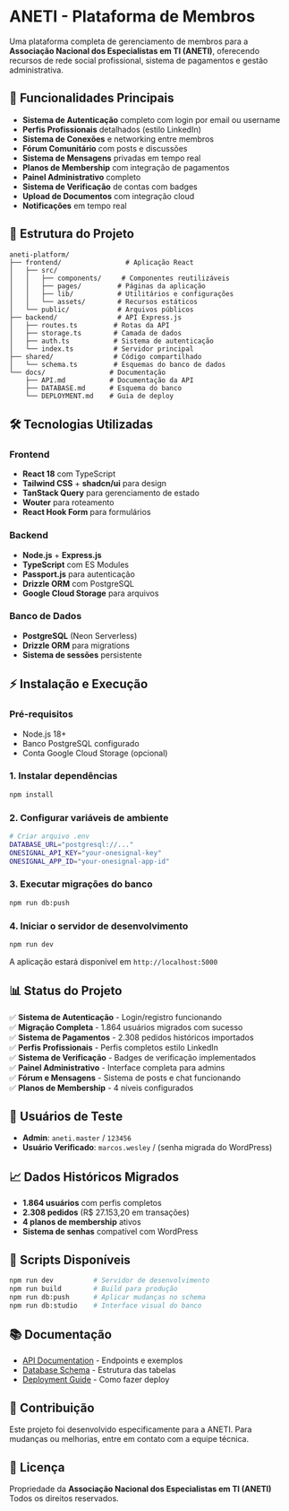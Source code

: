 # ANETI - Plataforma de Membros

Uma plataforma completa de gerenciamento de membros para a **Associação Nacional dos Especialistas em TI (ANETI)**, oferecendo recursos de rede social profissional, sistema de pagamentos e gestão administrativa.

## 🚀 Funcionalidades Principais

- **Sistema de Autenticação** completo com login por email ou username
- **Perfis Profissionais** detalhados (estilo LinkedIn)
- **Sistema de Conexões** e networking entre membros
- **Fórum Comunitário** com posts e discussões
- **Sistema de Mensagens** privadas em tempo real
- **Planos de Membership** com integração de pagamentos
- **Painel Administrativo** completo
- **Sistema de Verificação** de contas com badges
- **Upload de Documentos** com integração cloud
- **Notificações** em tempo real

## 📁 Estrutura do Projeto

```
aneti-platform/
├── frontend/                # Aplicação React
│   ├── src/
│   │   ├── components/     # Componentes reutilizáveis
│   │   ├── pages/         # Páginas da aplicação
│   │   ├── lib/           # Utilitários e configurações
│   │   └── assets/        # Recursos estáticos
│   └── public/            # Arquivos públicos
├── backend/               # API Express.js
│   ├── routes.ts         # Rotas da API
│   ├── storage.ts        # Camada de dados
│   ├── auth.ts           # Sistema de autenticação
│   └── index.ts          # Servidor principal
├── shared/               # Código compartilhado
│   └── schema.ts         # Esquemas do banco de dados
└── docs/                # Documentação
    ├── API.md           # Documentação da API
    ├── DATABASE.md      # Esquema do banco
    └── DEPLOYMENT.md    # Guia de deploy
```

## 🛠️ Tecnologias Utilizadas

### Frontend
- **React 18** com TypeScript
- **Tailwind CSS** + **shadcn/ui** para design
- **TanStack Query** para gerenciamento de estado
- **Wouter** para roteamento
- **React Hook Form** para formulários

### Backend
- **Node.js** + **Express.js**
- **TypeScript** com ES Modules
- **Passport.js** para autenticação
- **Drizzle ORM** com PostgreSQL
- **Google Cloud Storage** para arquivos

### Banco de Dados
- **PostgreSQL** (Neon Serverless)
- **Drizzle ORM** para migrations
- **Sistema de sessões** persistente

## ⚡ Instalação e Execução

### Pré-requisitos
- Node.js 18+
- Banco PostgreSQL configurado
- Conta Google Cloud Storage (opcional)

### 1. Instalar dependências
```bash
npm install
```

### 2. Configurar variáveis de ambiente
```bash
# Criar arquivo .env
DATABASE_URL="postgresql://..."
ONESIGNAL_API_KEY="your-onesignal-key"
ONESIGNAL_APP_ID="your-onesignal-app-id"
```

### 3. Executar migrações do banco
```bash
npm run db:push
```

### 4. Iniciar o servidor de desenvolvimento
```bash
npm run dev
```

A aplicação estará disponível em `http://localhost:5000`

## 📊 Status do Projeto

✅ **Sistema de Autenticação** - Login/registro funcionando  
✅ **Migração Completa** - 1.864 usuários migrados com sucesso  
✅ **Sistema de Pagamentos** - 2.308 pedidos históricos importados  
✅ **Perfis Profissionais** - Perfis completos estilo LinkedIn  
✅ **Sistema de Verificação** - Badges de verificação implementados  
✅ **Painel Administrativo** - Interface completa para admins  
✅ **Fórum e Mensagens** - Sistema de posts e chat funcionando  
✅ **Planos de Membership** - 4 níveis configurados  

## 👥 Usuários de Teste

- **Admin**: `aneti.master` / `123456`
- **Usuário Verificado**: `marcos.wesley` / (senha migrada do WordPress)

## 📈 Dados Históricos Migrados

- **1.864 usuários** com perfis completos
- **2.308 pedidos** (R$ 27.153,20 em transações)
- **4 planos de membership** ativos
- **Sistema de senhas** compatível com WordPress

## 🔧 Scripts Disponíveis

```bash
npm run dev          # Servidor de desenvolvimento
npm run build        # Build para produção
npm run db:push      # Aplicar mudanças no schema
npm run db:studio    # Interface visual do banco
```

## 📚 Documentação

- [API Documentation](./docs/API.md) - Endpoints e exemplos
- [Database Schema](./docs/DATABASE.md) - Estrutura das tabelas
- [Deployment Guide](./docs/DEPLOYMENT.md) - Como fazer deploy

## 🤝 Contribuição

Este projeto foi desenvolvido especificamente para a ANETI. Para mudanças ou melhorias, entre em contato com a equipe técnica.

## 📄 Licença

Propriedade da **Associação Nacional dos Especialistas em TI (ANETI)**  
Todos os direitos reservados.